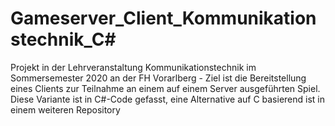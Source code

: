 # Gameserver_Client_Kommunikationstechnik_C#

Projekt in der Lehrveranstaltung Kommunikationstechnik im Sommersemester 2020 an der FH Vorarlberg - Ziel ist die Bereitstellung eines Clients zur Teilnahme an einem auf einem Server ausgeführten Spiel. Diese Variante ist in C#-Code gefasst, eine Alternative auf C basierend ist in einem weiteren Repository

